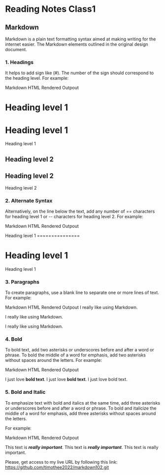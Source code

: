 # Reading Notes Class1
 
## Markdown
Markdown is a plain text formatting syntax aimed at making writing for the internet easier.
The Markdown elements outlined in the original design document.

### 1. Headings
It helps to add sign like (#). The number of the sign should correspond to the heading level.
For example:

Markdown                HTML                          Rendered Outpout

# Heading level 1	<h1>Heading level 1</h1>      Heading level 1	
## Heading level 2	<h2>Heading level 2</h2>      Heading level 2


### 2. Alternate Syntax
Alternatively, on the line below the text, add any number of == characters for heading level 1 or -- characters for heading level 2.
For example:

Markdown                HTML                          Rendered Outpout

Heading level 1
===============	      <h1>Heading level 1</h1>	      Heading level 1


### 3. Paragraphs
To create paragraphs, use a blank line to separate one or more lines of text.
For example:

Markdown                                 HTML                                        Rendered Outpout
I really like using Markdown.      <p>I really like using Markdown.</p>          I really like using Markdown.


### 4. Bold
To bold text, add two asterisks or underscores before and after a word or phrase. To bold the middle of a word for emphasis, add two asterisks without spaces around the letters.
For example:

Markdown                                       HTML                                                Rendered Outpout

I just love **bold text**.	  I just love <strong>bold text</strong>.	              I just love bold text.



### 5. Bold and Italic
To emphasize text with bold and italics at the same time, add three asterisks or underscores before and after a word or phrase. To bold and italicize the middle of a word for emphasis, add three asterisks without spaces around the letters.

For example:

Markdown                                       HTML                                                      Rendered Outpout

This text is ***really important***.	This text is <em><strong>really important</strong></em>.	This text is really important.            


Please, get access to my live URL by following this link: https://github.com/timothee2022/markdown102.git
